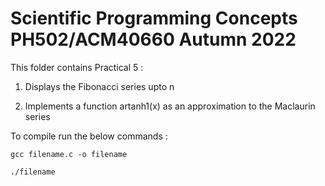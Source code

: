 # Scientific Programming Concepts PH502/ACM40660 Autumn 2022

This folder contains Practical 5 :

1) Displays the Fibonacci series upto n

2) Implements a function artanh1(x) as an approximation to the Maclaurin series

To compile run the below commands :

```
gcc filename.c -o filename
```

```
./filename
```

